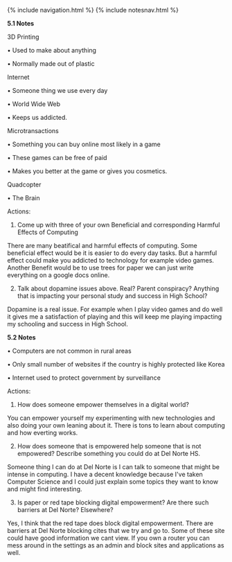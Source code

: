 {% include navigation.html %}
{% include notesnav.html %}  

**5.1 Notes**



3D Printing

• Used to make about anything

• Normally made out of plastic

Internet

• Someone thing we use every day

• World Wide Web

• Keeps us addicted.

Microtransactions

• Something you can buy online most likely in a game

• These games can be free of paid

• Makes you better at the game or gives you cosmetics.

Quadcopter

• The Brain

Actions:

1. Come up with three of your own Beneficial and corresponding Harmful Effects of Computing

There are many beatifical and harmful effects of computing. Some beneficial effect would be it is easier to do every day tasks. But a harmful effect could make you addicted to technology for example video games. Another Benefit would be to use  trees for paper we can just write everything on a google docs online.

2. Talk about dopamine issues above. Real? Parent conspiracy? Anything that is impacting your personal study and success in High School?

Dopamine is a real issue. For example when I play video games and do well it gives me a satisfaction of playing and this will keep me playing impacting my schooling and success in High School.




**5.2 Notes**

• Computers are not common in rural areas

• Only small number of websites if the country is highly protected like Korea 

• Internet used to protect government by surveillance 

Actions:

1. How does someone empower themselves in a digital world?

You can empower yourself my experimenting with new technologies and also doing your own leaning about it. There is tons to learn about computing and how everting works.

2. How does someone that is empowered help someone that is not empowered? Describe something you could do at Del Norte HS.

Someone thing I can do at Del Norte is I can talk to someone that might be intense in computing. I have a decent knowledge because I've taken Computer Science and I could just explain some topics they want to know and might find interesting.

3. Is paper or red tape blocking digital empowerment? Are there such barriers at Del Norte? Elsewhere?

Yes, I think that the red tape does block digital empowerment. There are barriers at Del Norte blocking cites that we try and go to. Some of these site could have good information we cant view. If you own a router you can mess around in the settings as an admin and block sites and applications as well.






